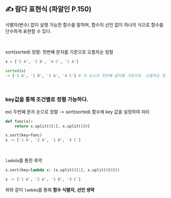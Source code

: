 ## ✍️ 람다 표현식 (파알인 P.150)
식별자(변수) 없이 실행 가능한 함수를 말하며, 함수의 선언 없이 하나의 식으로 함수를 단수하게 표현할 수 있다.

<br/>

sort(sorted) 정렬: 첫번째 문자를 기준으로 오름차순 정렬
```python
s = ['2 A', '1 B', '4 C', '1 A']

sorted(s) 
-> ['1 A', '1 B', '2 A', '4 C'] # 각 요소의 첫번쨰 글자를 기준으로  오름차순 정렬
```

<br/>

### key값을 통해 조건별로 정렬 가능하다.
ex) 두번째 문자 순으로 정렬 -> sort(sorted) 함수에 key 값을 설정하여 처리
```python
def func(x):
    return x.split()[1], x.split()[0]

s.sort(key=func)
s -> ['1 A', '2 A', '1 B', '4 C']
```
<br/>

```lambda```를 통한 축약

```python
s.sort(key=lambda x: (x.split()[1], x.split()[0]))

s -> ['1 A', '2 A', '1 B', '4 C']
```
위와 같이 ```lambda```를 통해 **함수 식별자, 선언 생략**


